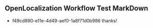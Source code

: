 ## OpenLocalization Workflow Test MarkDown
* f49cd890-e11e-4d49-aef0-1a8f71d0b986 
thanks!<!--HONumber=Mar16_HO4-->

